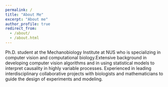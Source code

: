 ```yaml
---
permalink: /
title: "About Me"
excerpt: "About me"
author_profile: true
redirect_from: 
  - /about/
  - /about.html
---
```


Ph.D. student at the Mechanobiology Institute at NUS who is specializing in computer vision and computational biology.Extensive background in developing computer vision algorithms and in using statistical models to interpret causality in highly variable processes. Experienced in leading interdisciplinary collaborative projects with biologists and mathematicians to guide the design of experiments and modeling. 

